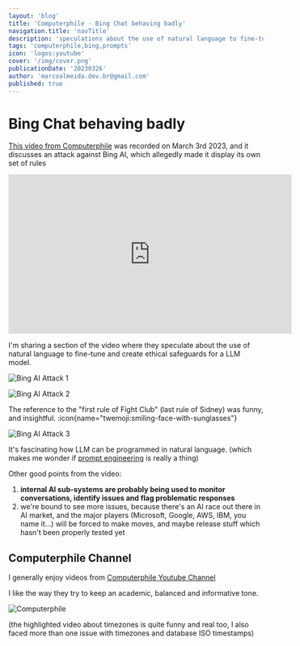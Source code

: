 ```yaml
---
layout: 'blog'
title: 'Computerphile - Bing Chat behaving badly'
navigation.title: 'navTitle'
description: 'speculations about the use of natural language to fine-tune and create ethical safeguards for a LLM model'
tags: 'computerphile,bing,prompts'
icon: 'logos:youtube'
cover: '/img/cover.png'
publicationDate: '20230326'
author: 'marcoalmeida.dev.br@gmail.com'
published: true
---
```


# Bing Chat behaving badly

[This video from Computerphile](https://youtu.be/jHwHPyWkShk) was recorded on March 3rd 2023, and it discusses an attack against Bing AI, which allegedly made it display its own set of rules

<iframe width="560" height="315" src="https://www.youtube.com/embed/jHwHPyWkShk?start=813" title="YouTube video player" frameborder="0" allow="accelerometer; autoplay; clipboard-write; encrypted-media; gyroscope; picture-in-picture; web-share" allowfullscreen></iframe>

I'm sharing a section of the video where they speculate about the use of natural language to fine-tune and create ethical safeguards for a LLM model.

![Bing AI Attack 1](/img/2023-03-26-131115.png)

![Bing AI Attack 2](/img/2023-03-26-131213.png)

The reference to the "first rule of Fight Club" (last rule of Sidney) was funny, and insightful.  :icon{name="twemoji:smiling-face-with-sunglasses"}

![Bing AI Attack 3](/img/2023-03-26-163909.png)

It's fascinating how LLM can be programmed in natural language.  (which makes me wonder if [prompt engineering](https://en.wikipedia.org/wiki/Prompt_engineering#:~:text=Prompt%20engineering%20is%20a%20concept,of%20it%20being%20implicitly%20given.) is really a thing)

Other good points from the video: 
1. **internal AI sub-systems are probably being used to monitor conversations, identify issues and flag problematic responses**
2. we're bound to see more issues, because there's an AI race out there in AI market, and the major players (Microsoft, Google, AWS, IBM, you name it...) will be forced to make moves, and maybe release stuff which hasn't been properly tested yet 


## Computerphile Channel

I generally enjoy videos from [Computerphile Youtube Channel](https://www.youtube.com/@Computerphile/featured)

I like the way they try to keep an academic, balanced and informative tone.

![Computerphile](/img/2023-03-26-131556.png)

(the highlighted video about timezones is quite funny and real too, I also faced more than one issue with timezones and database ISO timestamps)